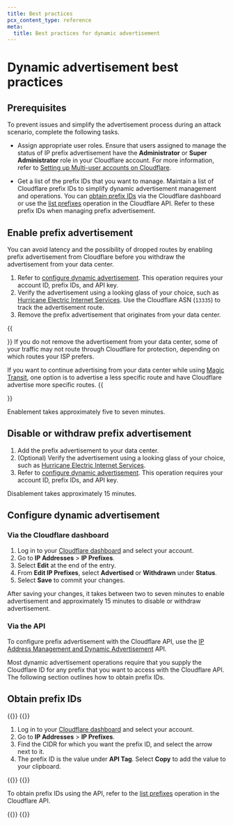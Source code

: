 ```yaml
---
title: Best practices
pcx_content_type: reference
meta:
  title: Best practices for dynamic advertisement
---
```


# Dynamic advertisement best practices

## Prerequisites 

To prevent issues and simplify the advertisement process during an attack scenario, complete the following tasks.

- Assign appropriate user roles. Ensure that users assigned to manage the status of IP prefix advertisement have the **Administrator** or **Super Administrator** role in your Cloudflare account. For more information, refer to [Setting up Multi-user accounts on Cloudflare](/fundamentals/setup/manage-members/).

- Get a list of the prefix IDs that you want to manage. Maintain a list of Cloudflare prefix IDs to simplify dynamic advertisement management and operations. You can [obtain prefix IDs](#obtain-prefix-ids) via the Cloudflare dashboard or use the [list prefixes](/api/operations/ip-address-management-prefixes-list-prefixes) operation in the Cloudflare API. Refer to these prefix IDs when managing prefix advertisement.

## Enable prefix advertisement

You can avoid latency and the possibility of dropped routes by enabling prefix advertisement from Cloudflare before you withdraw the advertisement from your data center.

1. Refer to [configure dynamic advertisement](#configure-dynamic-advertisement). This operation requires your account ID, prefix IDs, and API key.
2. Verify the advertisement using a looking glass of your choice, such as [Hurricane Electric Internet Services](https://lg.he.net/). Use the Cloudflare ASN (`13335`) to track the advertisement route.
3. Remove the prefix advertisement that originates from your data center.

{{<Aside type="note">}}
If you do not remove the advertisement from your data center, some of your traffic may not route through Cloudflare for protection, depending on which routes your ISP prefers. 

If you want to continue advertising from your data center while using [Magic Transit](/magic-transit/), one option is to advertise a less specific route and have Cloudflare advertise more specific routes.
{{</Aside>}}

Enablement takes approximately five to seven minutes.

## Disable or withdraw prefix advertisement

1. Add the prefix advertisement to your data center.
2. (Optional) Verify the advertisement using a looking glass of your choice, such as [Hurricane Electric Internet Services](https://lg.he.net/).
3. Refer to [configure dynamic advertisement](#configure-dynamic-advertisement). This operation requires your account ID, prefix IDs, and API key.

Disablement takes approximately 15 minutes.

## Configure dynamic advertisement

### Via the Cloudflare dashboard

1. Log in to your [Cloudflare dashboard](https://dash.cloudflare.com/) and select your account.
2. Go to **IP Addresses** > **IP Prefixes**.
3. Select **Edit** at the end of the entry.
4. From **Edit IP Prefixes**, select **Advertised** or **Withdrawn** under **Status**.
5. Select **Save** to commit your changes.

After saving your changes, it takes between two to seven minutes to enable advertisement and approximately 15 minutes to disable or withdraw advertisement.

### Via the API

To configure prefix advertisement with the Cloudflare API, use the [IP Address Management and Dynamic Advertisement](/api/operations/ip-address-management-dynamic-advertisement-get-advertisement-status) API.

Most dynamic advertisement operations require that you supply the Cloudflare ID for any prefix that you want to access with the Cloudflare API. The following section outlines how to obtain prefix IDs.

## Obtain prefix IDs

{{<tabs labels="Dashboard | API">}}
{{<tab label="dashboard" no-code="true">}}

1. Log in to your [Cloudflare dashboard](https://dash.cloudflare.com/) and select your account.
2. Go to **IP Addresses** > **IP Prefixes**.
3. Find the CIDR for which you want the prefix ID, and select the arrow next to it.
4. The prefix ID is the value under **API Tag**. Select **Copy** to add the value to your clipboard.

{{</tab>}}
{{<tab label="api" no-code="true">}}

To obtain prefix IDs using the API, refer to the [list prefixes](/api/operations/ip-address-management-prefixes-list-prefixes) operation in the Cloudflare API.

{{</tab>}}
{{</tabs>}}